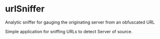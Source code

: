 # urlSniffer
Analytic sniffer for gauging the originating server from an obfuscated URL

Simple application for sniffing URLs to detect Server of source.
